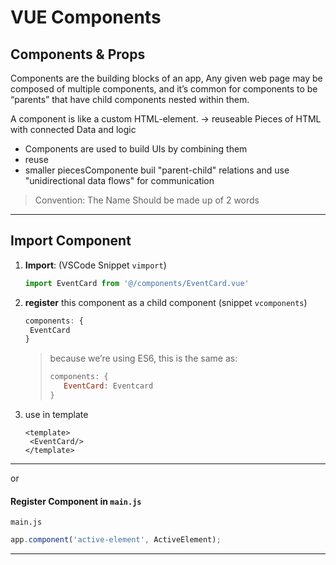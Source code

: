# VUE Components

## Components & Props

Components are the building blocks of an app, Any given web page may be composed of multiple components, and it’s common for components to be “parents” that have child components nested within them.

A component is like a custom HTML-element. -> reuseable Pieces of HTML with connected Data and logic

- Components are used to build UIs by combining them
- reuse
- smaller piecesComponente buil "parent-child" relations and use "unidirectional data flows" for communication

> Convention: The Name Should be made up of 2 words

------

## Import Component

1. **Import**: (VSCode Snippet `vimport`) 

   ```js
   import EventCard from '@/components/EventCard.vue'
   ```

2. **register** this component as a child component (snippet `vcomponents`) 

   ```js
   components: {
   	EventCard
   }
   ```

   > because we’re using ES6, this is the same as:
   >
   > ```js
   > components: {
   > 	EventCard: Eventcard
   > }
   > ```

3. use in template 

   ```vue
   <template>
   	<EventCard/>
   </template>
   ```

------

or

#### Register Component in `main.js`

`main.js`

```js
app.component('active-element', ActiveElement);
```

------

